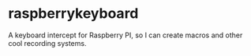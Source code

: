 # raspberrykeyboard
A keyboard intercept for Raspberry PI, so I can create macros and other cool recording systems.
